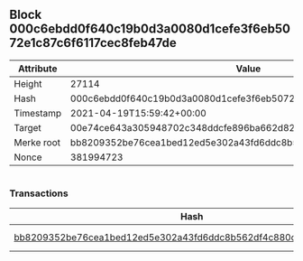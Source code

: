 ## Block 000c6ebdd0f640c19b0d3a0080d1cefe3f6eb5072e1c87c6f6117cec8feb47de

Attribute | Value
--- | ---
Height | 27114
Hash | 000c6ebdd0f640c19b0d3a0080d1cefe3f6eb5072e1c87c6f6117cec8feb47de
Timestamp | 2021-04-19T15:59:42+00:00
Target | 00e74ce643a305948702c348ddcfe896ba662d82c1a228faf4ad12250f07334e
Merke root | bb8209352be76cea1bed12ed5e302a43fd6ddc8b562df4c880cd9d58a6703de3
Nonce | 381994723

```

```

### Transactions

Hash | Amount
--- | ---
[bb8209352be76cea1bed12ed5e302a43fd6ddc8b562df4c880cd9d58a6703de3](bb8209352be76cea1bed12ed5e302a43fd6ddc8b562df4c880cd9d58a6703de3.md) | 10.00000000 SKEPTI 
